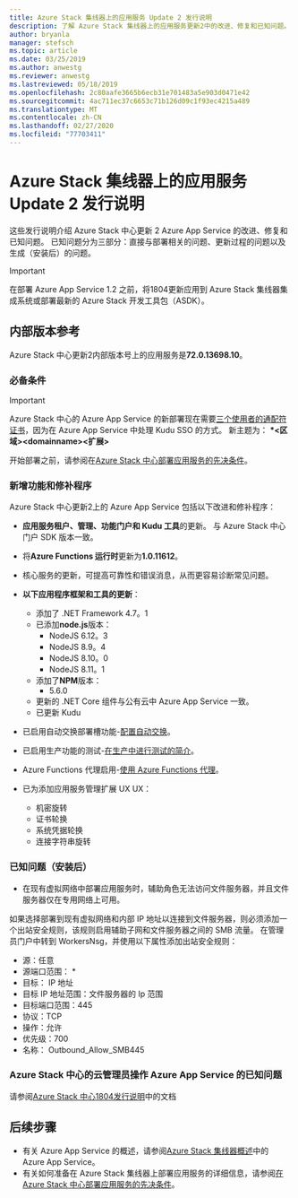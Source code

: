 ```yaml
---
title: Azure Stack 集线器上的应用服务 Update 2 发行说明
description: 了解 Azure Stack 集线器上的应用服务更新2中的改进、修复和已知问题。
author: bryanla
manager: stefsch
ms.topic: article
ms.date: 03/25/2019
ms.author: anwestg
ms.reviewer: anwestg
ms.lastreviewed: 05/18/2019
ms.openlocfilehash: 2c80aafe3665b6ecb31e701483a5e903d0471e42
ms.sourcegitcommit: 4ac711ec37c6653c71b126d09c1f93ec4215a489
ms.translationtype: MT
ms.contentlocale: zh-CN
ms.lasthandoff: 02/27/2020
ms.locfileid: "77703411"
---
```

# <a name="app-service-on-azure-stack-hub-update-2-release-notes"></a>Azure Stack 集线器上的应用服务 Update 2 发行说明

这些发行说明介绍 Azure Stack 中心更新 2 Azure App Service 的改进、修复和已知问题。 已知问题分为三部分：直接与部署相关的问题、更新过程的问题以及生成（安装后）的问题。

> [!IMPORTANT]
> 在部署 Azure App Service 1.2 之前，将1804更新应用到 Azure Stack 集线器集成系统或部署最新的 Azure Stack 开发工具包（ASDK）。

## <a name="build-reference"></a>内部版本参考

Azure Stack 中心更新2内部版本号上的应用服务是**72.0.13698.10**。

### <a name="prerequisites"></a>必备条件

> [!IMPORTANT]
> Azure Stack 中心的 Azure App Service 的新部署现在需要[三个使用者的通配符证书](azure-stack-app-service-before-you-get-started.md#get-certificates)，因为在 Azure App Service 中处理 Kudu SSO 的方式。 新主题为： **\*\<区域\>\<domainname\>\<扩展\>**

开始部署之前，请参阅在[Azure Stack 中心部署应用服务的先决条件](azure-stack-app-service-before-you-get-started.md)。

### <a name="new-features-and-fixes"></a>新增功能和修补程序

Azure Stack 中心更新2上的 Azure App Service 包括以下改进和修补程序：

- **应用服务租户、管理、功能门户和 Kudu 工具**的更新。 与 Azure Stack 中心门户 SDK 版本一致。

- 将**Azure Functions 运行时**更新为**1.0.11612**。

- 核心服务的更新，可提高可靠性和错误消息，从而更容易诊断常见问题。

- **以下应用程序框架和工具的更新**：
  - 添加了 .NET Framework 4.7。1
  - 已添加**node.js**版本：
    - NodeJS 6.12。3
    - NodeJS 8.9。4
    - NodeJS 8.10。0
    - NodeJS 8.11。1
  - 添加了**NPM**版本：
    - 5.6.0
  - 更新的 .NET Core 组件与公有云中 Azure App Service 一致。
  - 已更新 Kudu

- 已启用自动交换部署槽功能-[配置自动交换](https://docs.microsoft.com/azure/app-service/deploy-staging-slots#configure-auto-swap)。

- 已启用生产功能的测试-[在生产中进行测试的简介](https://azure.microsoft.com/resources/videos/introduction-to-azure-websites-testing-in-production-with-galin-iliev/)。

- Azure Functions 代理启用-[使用 Azure Functions 代理](https://docs.microsoft.com/azure/azure-functions/functions-proxies)。

- 已为添加应用服务管理扩展 UX UX：
  - 机密旋转
  - 证书轮换
  - 系统凭据轮换
  - 连接字符串旋转

### <a name="known-issues-post-installation"></a>已知问题（安装后）

- 在现有虚拟网络中部署应用服务时，辅助角色无法访问文件服务器，并且文件服务器仅在专用网络上可用。

如果选择部署到现有虚拟网络和内部 IP 地址以连接到文件服务器，则必须添加一个出站安全规则，该规则启用辅助子网和文件服务器之间的 SMB 流量。 在管理员门户中转到 WorkersNsg，并使用以下属性添加出站安全规则：

* 源：任意
* 源端口范围： *
* 目标： IP 地址
* 目标 IP 地址范围：文件服务器的 Ip 范围
* 目标端口范围：445
* 协议：TCP
* 操作：允许
* 优先级：700
* 名称： Outbound_Allow_SMB445

### <a name="known-issues-for-cloud-admins-operating-azure-app-service-on-azure-stack-hub"></a>Azure Stack 中心的云管理员操作 Azure App Service 的已知问题

请参阅[Azure Stack 中心1804发行说明](azure-stack-update-1903.md)中的文档

## <a name="next-steps"></a>后续步骤

- 有关 Azure App Service 的概述，请参阅[Azure Stack 集线器概述](azure-stack-app-service-overview.md)中的 Azure App Service。
- 有关如何准备在 Azure Stack 集线器上部署应用服务的详细信息，请参阅[在 Azure Stack 中心部署应用服务的先决条件](azure-stack-app-service-before-you-get-started.md)。

